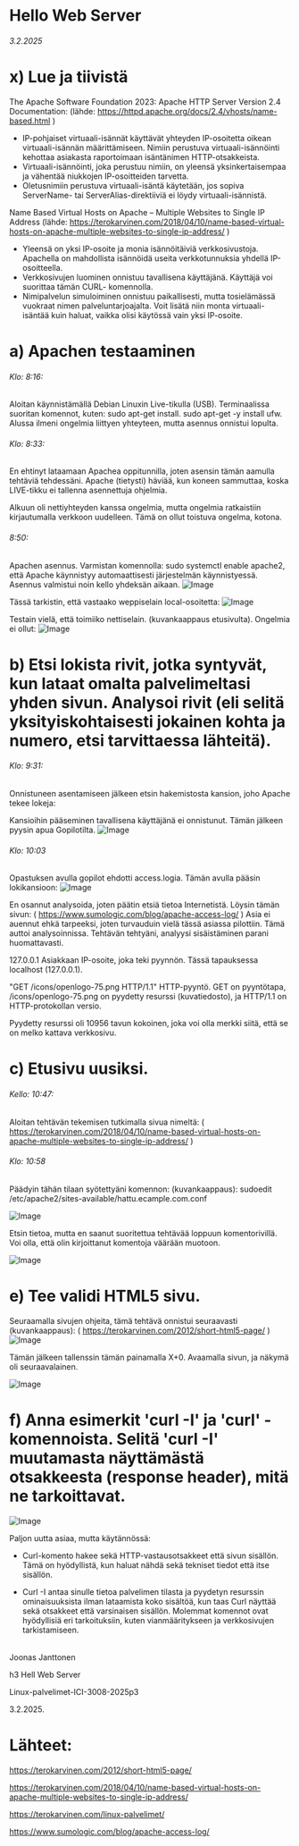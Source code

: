 Hello Web Server
===
###### 3.2.2025

x) Lue ja tiivistä
===
The Apache Software Foundation 2023: Apache HTTP Server Version 2.4 Documentation: (lähde: https://httpd.apache.org/docs/2.4/vhosts/name-based.html )
- IP-pohjaiset virtuaali-isännät käyttävät yhteyden IP-osoitetta oikean virtuaali-isännän määrittämiseen. Nimiin perustuva virtuaali-isännöinti kehottaa asiakasta raportoimaan
  isäntänimen HTTP-otsakkeista.
- Virtuaali-isännöinti, joka perustuu nimiin, on yleensä yksinkertaisempaa ja vähentää niukkojen IP-osoitteiden tarvetta.
- Oletusnimiin perustuva virtuaali-isäntä käytetään, jos sopiva ServerName- tai ServerAlias-direktiiviä ei löydy virtuaali-isännistä.

Name Based Virtual Hosts on Apache – Multiple Websites to Single IP Address (lähde: https://terokarvinen.com/2018/04/10/name-based-virtual-hosts-on-apache-multiple-websites-to-single-ip-address/ )

- Yleensä on yksi IP-osoite ja monia isännöitäiviä verkkosivustoja. Apachella on mahdollista isännöidä useita verkkotunnuksia yhdellä IP-osoitteella.
- Verkkosivujen luominen onnistuu tavallisena käyttäjänä. Käyttäjä voi suorittaa tämän CURL- komennolla.
- Nimipalvelun simuloiminen onnistuu paikallisesti, mutta tosielämässä vuokraat nimen palveluntarjoajalta. Voit lisätä niin monta virtuaali-isäntää kuin haluat, vaikka olisi käytössä vain yksi IP-osoite.


a) Apachen testaaminen
===
###### Klo: 8:16: 
Aloitan käynnistämällä Debian Linuxin Live-tikulla (USB). Terminaalissa suoritan komennot, kuten: sudo apt-get install. sudo apt-get -y install ufw. Alussa ilmeni ongelmia liittyen yhteyteen, mutta asennus onnistui lopulta.

###### Klo: 8:33: 
En ehtinyt lataamaan Apachea oppitunnilla, joten asensin tämän aamulla tehtäviä tehdessäni. Apache (tietysti) häviää, kun koneen sammuttaa, koska LIVE-tikku ei tallenna asennettuja ohjelmia. 

Alkuun oli nettiyhteyden kanssa ongelmia, mutta ongelmia ratkaistiin kirjautumalla verkkoon uudelleen. Tämä on ollut toistuva ongelma, kotona.

###### 8:50: 
Apachen asennus. 
Varmistan komennolla: sudo systemctl enable apache2, että Apache käynnistyy automaattisesti järjestelmän käynnistyessä. Asennus valmistui noin kello yhdeksän aikaan.
![Image](https://github.com/user-attachments/assets/573e2bcc-c4c4-4e22-9875-e52ad4d4e5fe)

Tässä tarkistin, että vastaako weppiselain local-osoitetta:
![Image](https://github.com/user-attachments/assets/b5ef8fd7-8d44-414a-840e-8dfe46b08ef0)

Testain vielä, että toimiiko nettiselain. (kuvankaappaus etusivulta). Ongelmia ei ollut: 
![Image](https://github.com/user-attachments/assets/81ef0cba-e95a-433e-bc9a-1a901ac4f4be)


b) Etsi lokista rivit, jotka syntyvät, kun lataat omalta palvelimeltasi yhden sivun. Analysoi rivit 
(eli selitä yksityiskohtaisesti jokainen kohta ja numero, etsi tarvittaessa lähteitä).
===
###### Klo: 9:31:
Onnistuneen asentamiseen jälkeen etsin hakemistosta kansion, joho Apache tekee lokeja:

Kansioihin pääseminen tavallisena käyttäjänä ei onnistunut. Tämän jälkeen pyysin apua Gopilotilta.
![Image](https://github.com/user-attachments/assets/761e82ed-7d2b-46fc-a1dd-a23702479b1f)

###### Klo: 10:03 
Opastuksen avulla gopilot ehdotti access.logia. Tämän avulla pääsin lokikansioon: 
![Image](https://github.com/user-attachments/assets/730236ae-3ebe-45dc-88fc-487082db251a)

En osannut analysoida, joten päätin etsiä tietoa Internetistä. Löysin tämän sivun: ( https://www.sumologic.com/blog/apache-access-log/ )
Asia ei auennut ehkä tarpeeksi, joten turvauduin vielä tässä asiassa pilottiin. Tämä auttoi analysoinnissa. Tehtävän tehtyäni, analyysi sisäistäminen parani huomattavasti.

127.0.0.1	Asiakkaan IP-osoite, joka teki pyynnön. Tässä tapauksessa localhost (127.0.0.1).

"GET /icons/openlogo-75.png HTTP/1.1"	HTTP-pyyntö. GET on pyyntötapa, /icons/openlogo-75.png on pyydetty resurssi (kuvatiedosto), ja HTTP/1.1 on HTTP-protokollan versio.

Pyydetty resurssi oli 10956 tavun kokoinen, joka voi olla merkki siitä, että se on melko kattava verkkosivu.



c) Etusivu uusiksi.
===
###### Kello: 10:47:
Aloitan tehtävän tekemisen tutkimalla sivua nimeltä: ( https://terokarvinen.com/2018/04/10/name-based-virtual-hosts-on-apache-multiple-websites-to-single-ip-address/ )

###### Klo: 10:58 

Päädyin tähän tilaan syötettyäni komennon: (kuvankaappaus):  sudoedit /etc/apache2/sites-available/hattu.ecample.com.conf

![Image](https://github.com/user-attachments/assets/dd2c8313-78ca-4a07-8686-6726ebb62aad)

Etsin tietoa, mutta en saanut suoritettua tehtävää loppuun komentorivillä. Voi olla, että olin kirjoittanut komentoja väärään muotoon.

![Image](https://github.com/user-attachments/assets/3eca5386-5729-4d4f-9f2f-c7ca6994d0e4)

e) Tee validi HTML5 sivu.
===
Seuraamalla sivujen ohjeita, tämä tehtävä onnistui seuraavasti (kuvankaappaus): ( https://terokarvinen.com/2012/short-html5-page/ )
![Image](https://github.com/user-attachments/assets/62da3285-dc51-416f-9ade-af415e0df35f)

Tämän jälkeen tallenssin tämän painamalla X+0. Avaamalla sivun, ja näkymä oli seuraavalainen. 

![Image](https://github.com/user-attachments/assets/8c014cd1-bbaa-4ed6-8db0-16a6ee15dd97)

f) Anna esimerkit 'curl -I' ja 'curl' -komennoista. Selitä 'curl -I' muutamasta näyttämästä otsakkeesta (response header), mitä ne tarkoittavat.
===

![Image](https://github.com/user-attachments/assets/9b2609bc-7e9d-4f49-b533-a5a6bac4ae03)

Paljon uutta asiaa, mutta käytännössä:

- Curl-komento hakee sekä HTTP-vastausotsakkeet että sivun sisällön. Tämä on hyödyllistä, kun haluat nähdä sekä tekniset tiedot että itse sisällön.

- Curl -I antaa sinulle tietoa palvelimen tilasta ja pyydetyn resurssin ominaisuuksista ilman lataamista koko sisältöä, kun taas Curl näyttää sekä otsakkeet että varsinaisen sisällön. Molemmat komennot ovat hyödyllisiä eri tarkoituksiin, kuten vianmääritykseen ja verkkosivujen tarkistamiseen.




######
Joonas Janttonen

h3 Hell Web Server

Linux-palvelimet-ICI-3008-2025p3

3.2.2025.

Lähteet:
===

https://terokarvinen.com/2012/short-html5-page/

https://terokarvinen.com/2018/04/10/name-based-virtual-hosts-on-apache-multiple-websites-to-single-ip-address/

https://terokarvinen.com/linux-palvelimet/

https://www.sumologic.com/blog/apache-access-log/

 

